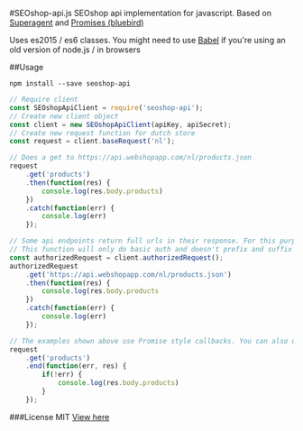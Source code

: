 #SEOshop-api.js
SEOshop api implementation for javascript. Based on [Superagent](https://github.com/visionmedia/superagent) and [Promises (bluebird)](https://github.com/petkaantonov/bluebird)

Uses es2015 / es6 classes. You might need to use [Babel](https://babeljs.io/) if you're using an old version of node.js / in browsers

##Usage

`npm install --save seoshop-api`

```Javascript
// Require client
const SEOshopApiClient = require('seoshop-api');
// Create new client object
const client = new SEOshopApiClient(apiKey, apiSecret);
// Create new request function for dutch store 
const request = client.baseRequest('nl');

// Does a get to https://api.webshopapp.com/nl/products.json
request
    .get('products')
    .then(function(res) {
        console.log(res.body.products)
    })
    .catch(function(err) {
        console.log(err)
    });

// Some api endpoints return full urls in their response. For this purpose there is a authorizedRequest function
// This function will only do basic auth and doesn't prefix and suffix the request url
const authorizedRequest = client.authorizedRequest();
authorizedRequest
    .get('https://api.webshopapp.com/nl/products.json')
    .then(function(res) {
        console.log(res.body.products
    })
    .catch(function(err) {
        console.log(err)
    });

// The examples shown above use Promise style callbacks. You can also use a normal callback
request
    .get('products')
    .end(function(err, res) {
        if(!err) {
            console.log(res.body.products)
        }
    });

```

###License
MIT
[View here](LICENSE.md)